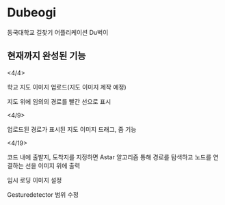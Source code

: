 # Dubeogi

동국대학교 길찾기 어플리케이션 Du벅이

## 현재까지 완성된 기능
<4/4>  

학교 지도 이미지 업로드(지도 이미지 제작 예정)  

지도 위에 임의의 경로를 빨간 선으로 표시  

<4/9>  

업로드된 경로가 표시된 지도 이미지 드래그, 줌 기능  

<4/19>  

코드 내에 출발지, 도착지를 지정하면 Astar 알고리즘 통해 경로를 탐색하고 노드를 연결하는 선을 이미지 위에 출력  

임시 로딩 이미지 설정  

Gesturedetector 범위 수정
